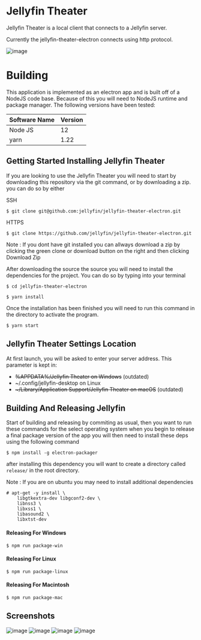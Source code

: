 # Jellyfin Theater

Jellyfin Theater is a local client that connects to a Jellyfin server. 

Currently the jellyfin-theater-electron connects using http protocol.

![image](screenshots/Home.PNG)

# Building

This application is implemented as an electron app and is built off of 
a NodeJS code base. Because of this you will need to NodeJS runtime and
package manager. The following versions have been tested: 

| Software Name | Version          |
| ------------- | ---------------- |
| Node JS       | 12               |
| yarn          | 1.22             |


## Getting Started Installing Jellyfin Theater

If you are looking to use the Jellyfin Theater you will need to start by downloading this repository via the git command, or by downloading a zip. you can do so by either 

SSH

```
$ git clone git@github.com:jellyfin/jellyfin-theater-electron.git
```

HTTPS

```
$ git clone https://github.com/jellyfin/jellyfin-theater-electron.git
```

Note : If you dont have git installed you can allways download a zip by clicking the green clone or download button on the right and then clicking Download Zip

After downloading the source the source you will need to install the dependencies for the project. You can do so by typing into your terminal 

```
$ cd jellyfin-theater-electron

$ yarn install
```

Once the installation has been finished you will need to run this command in the directory to activate the program.

```
$ yarn start
```
## Jellyfin Theater Settings Location

At first launch, you will be asked to enter your server address. This parameter is kept in:

- ~~%APPDATA%/Jellyfin Theater on Windows~~ (outdated)
- ~/.config/jellyfin-desktop on Linux
- ~~\~/Library/Application Support/Jellyfin Theater on macOS~~ (outdated)

## Building And Releasing Jellyfin

Start of building and releasing by commiting as usual, then you want to run these commands for the select operating system when you begin to release a final package version of the app you will then need to install these deps using the following command

```$ npm install -g electron-packager ```

after installing this dependency you will want to create a directory called ```release/``` in the root directory.


Note :
If you are on ubuntu you may need to install additional dependencies

```
# apt-get -y install \
	libgtkextra-dev libgconf2-dev \
	libnss3 \
	libxss1 \
	libasound2 \
	libxtst-dev
```

#### Releasing For Windows

```$ npm run package-win```

#### Releasing For Linux

```$ npm run package-linux```

#### Releasing For Macintosh

```$ npm run package-mac```

## Screenshots

![image](screenshots/Login.PNG)
![image](screenshots/Movies.PNG)
![image](screenshots/TV_Shows.PNG)
![image](screenshots/Music.png)



